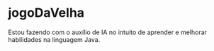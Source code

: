 # jogoDaVelha
Estou fazendo com o auxílio de IA no intuito de aprender e melhorar habilidades na linguagem Java.
